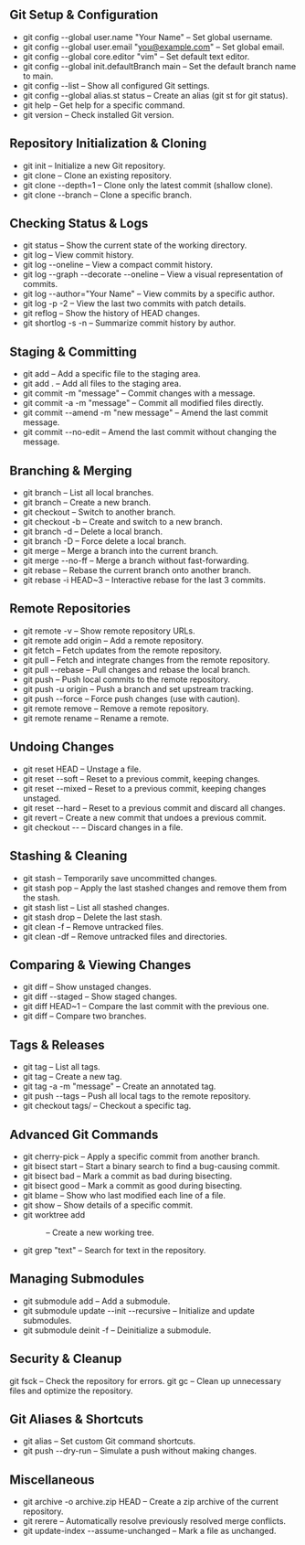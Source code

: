 ## Git Setup & Configuration
 - git config --global user.name "Your Name" – Set global username.
 - git config --global user.email "you@example.com" – Set global email.
 - git config --global core.editor "vim" – Set default text editor.
 - git config --global init.defaultBranch main – Set the default branch name to main.
 - git config --list – Show all configured Git settings.
 - git config --global alias.st status – Create an alias (git st for git status).
 - git help <command> – Get help for a specific command.
 - git version – Check installed Git version.

## Repository Initialization & Cloning
- git init – Initialize a new Git repository.
- git clone <repository-url> – Clone an existing repository.
- git clone --depth=1 <repository-url> – Clone only the latest commit (shallow clone).
- git clone --branch <branch> <repository-url> – Clone a specific branch.

## Checking Status & Logs
- git status – Show the current state of the working directory.
- git log – View commit history.
- git log --oneline – View a compact commit history.
- git log --graph --decorate --oneline – View a visual representation of commits.
- git log --author="Your Name" – View commits by a specific author.
- git log -p -2 – View the last two commits with patch details.
- git reflog – Show the history of HEAD changes.
- git shortlog -s -n – Summarize commit history by author.

## Staging & Committing
- git add <file> – Add a specific file to the staging area.
- git add . – Add all files to the staging area.
- git commit -m "message" – Commit changes with a message.
- git commit -a -m "message" – Commit all modified files directly.
- git commit --amend -m "new message" – Amend the last commit message.
- git commit --no-edit – Amend the last commit without changing the message.

## Branching & Merging
- git branch – List all local branches.
- git branch <branch-name> – Create a new branch.
- git checkout <branch> – Switch to another branch.
- git checkout -b <branch> – Create and switch to a new branch.
- git branch -d <branch> – Delete a local branch.
- git branch -D <branch> – Force delete a local branch.
- git merge <branch> – Merge a branch into the current branch.
- git merge --no-ff <branch> – Merge a branch without fast-forwarding.
- git rebase <branch> – Rebase the current branch onto another branch.
- git rebase -i HEAD~3 – Interactive rebase for the last 3 commits.

## Remote Repositories
- git remote -v – Show remote repository URLs.
- git remote add origin <url> – Add a remote repository.
- git fetch – Fetch updates from the remote repository.
- git pull – Fetch and integrate changes from the remote repository.
- git pull --rebase – Pull changes and rebase the local branch.
- git push – Push local commits to the remote repository.
- git push -u origin <branch> – Push a branch and set upstream tracking.
- git push --force – Force push changes (use with caution).
- git remote remove <name> – Remove a remote repository.
- git remote rename <old-name> <new-name> – Rename a remote.

## Undoing Changes
- git reset HEAD <file> – Unstage a file.
- git reset --soft <commit> – Reset to a previous commit, keeping changes.
- git reset --mixed <commit> – Reset to a previous commit, keeping changes unstaged.
- git reset --hard <commit> – Reset to a previous commit and discard all changes.
- git revert <commit> – Create a new commit that undoes a previous commit.
- git checkout -- <file> – Discard changes in a file.

## Stashing & Cleaning
- git stash – Temporarily save uncommitted changes.
- git stash pop – Apply the last stashed changes and remove them from the stash.
- git stash list – List all stashed changes.
- git stash drop – Delete the last stash.
- git clean -f – Remove untracked files.
- git clean -df – Remove untracked files and directories.

## Comparing & Viewing Changes
- git diff – Show unstaged changes.
- git diff --staged – Show staged changes.
- git diff HEAD~1 – Compare the last commit with the previous one.
- git diff <branch1> <branch2> – Compare two branches.

## Tags & Releases
- git tag – List all tags.
- git tag <tag-name> – Create a new tag.
- git tag -a <tag-name> -m "message" – Create an annotated tag.
- git push --tags – Push all local tags to the remote repository.
- git checkout tags/<tag-name> – Checkout a specific tag.

## Advanced Git Commands
- git cherry-pick <commit> – Apply a specific commit from another branch.
- git bisect start – Start a binary search to find a bug-causing commit.
- git bisect bad – Mark a commit as bad during bisecting.
- git bisect good – Mark a commit as good during bisecting.
- git blame <file> – Show who last modified each line of a file.
- git show <commit> – Show details of a specific commit.
- git worktree add <dir> <branch> – Create a new working tree.
- git grep "text" – Search for text in the repository.

## Managing Submodules
- git submodule add <url> – Add a submodule.
- git submodule update --init --recursive – Initialize and update submodules.
- git submodule deinit -f <submodule> – Deinitialize a submodule.

## Security & Cleanup
git fsck – Check the repository for errors.
git gc – Clean up unnecessary files and optimize the repository.

## Git Aliases & Shortcuts
- git alias – Set custom Git command shortcuts.
- git push --dry-run – Simulate a push without making changes.

## Miscellaneous
- git archive -o archive.zip HEAD – Create a zip archive of the current repository.
- git rerere – Automatically resolve previously resolved merge conflicts.
- git update-index --assume-unchanged <file> – Mark a file as unchanged.
